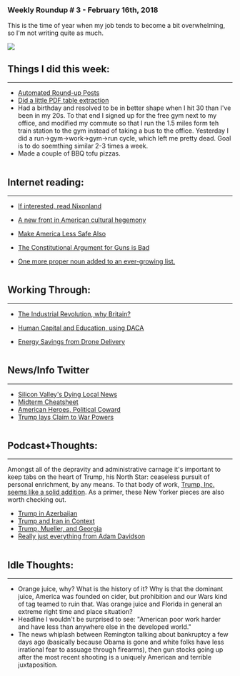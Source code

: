### Weekly Roundup # 3 - February 16th, 2018

This is the time of year when my job tends to become a bit overwhelming, so I'm not writing quite as much.  

![](https://farm5.staticflickr.com/4745/39588205084_b7aa452a75_c.jpg)


## Things I did this week:
------
* [Automated Round-up Posts](http://connorwaldoch.com/blog/2018/02/15/Automating-Round-up-Posts)
* [Did a little PDF table extraction](http://connorwaldoch.com/blog/2018/02/11/Metra-Rail-PDF-Precursor)
* Had a birthday and resolved to be in better shape when I hit 30 than I've been in my 20s. To that end I signed up for the free gym next to my office, and modified my commute so that I run the 1.5 miles form teh train station to the gym instead of taking a bus to the office. Yesterday I did a run->gym->work->gym->run cycle, which left me pretty dead. Goal is to do soemthing similar 2-3 times a week.
* Made a couple of BBQ tofu pizzas. 

![]()
## Internet reading:
------
* [If interested, read Nixonland](https://www.newyorker.com/magazine/2018/01/08/lessons-from-the-election-of-1968/amp?__twitter_impression=true)

* [A new front in American cultural hegemony](https://www.theringer.com/platform/amp/2018/2/9/16994210/podcasts-soft-diplomacy-donald-trump-america?__twitter_impression=true)

* [Make America Less Safe Also](https://www.washingtonpost.com/amphtml/news/morning-mix/wp/2018/02/14/an-immigrant-called-9-1-1-to-report-a-crime-police-took-him-to-ice-in-handcuffs/?__twitter_impression=true)

* [The Constitutional Argument for Guns is Bad](http://www.nybooks.com/articles/1995/09/21/to-keep-and-bear-arms/)

* [One more proper noun added to an ever-growing list.](https://www.washingtonpost.com/national/after-newtown-shooting-mourning-parents-enter-into-the-lonely-quiet/2013/06/08/0235a882-cd32-11e2-9f1a-1a7cdee20287_story.html?utm_term=.c7a6169871b8)

![]()
## Working Through:
------
* [The Industrial Revolution, why Britain?](http://www.bradford-delong.com/2018/02/reading-robert-allen-2009-the-british-industrial-revolution-in-global-perspective.html)

* [Human Capital and Education, using DACA](http://www.nber.org/papers/w24315?utm_campaign=ntw&utm_medium=email&utm_source=ntw)

* [Energy Savings from Drone Delivery](https://www.nature.com/articles/s41467-017-02411-5)

![]()
## News/Info Twitter
------
* [Silicon Valley's Dying Local News](https://twitter.com/jowens510/status/961818017637154817)
* [Midterm Cheatsheet](https://twitter.com/natesilver538/status/963621445782986752)
* [American Heroes, Political Coward](https://twitter.com/emilyhholden/status/964300607589879808)
* [Trump lays Claim to War Powers](https://twitter.com/charlie_savage/status/964150712807710720)

![]()
## Podcast+Thoughts:
------
Amongst all of the depravity and administrative carnage it's important to keep tabs on the heart of Trump, his North Star: ceaseless pursuit of personal enrichment, by any means. To that body of work, [Trump, Inc. seems like a solid addition](https://www.propublica.org/series/trump-inc). As a primer, these New Yorker pieces are also worth checking out.

* [Trump in Azerbaijan ](https://twitter.com/jowens510/status/961818017637154817)
* [Trump and Iran in Context](https://twitter.com/natesilver538/status/963621445782986752)
* [Trump, Mueller, and Georgia](https://twitter.com/emilyhholden/status/964300607589879808)
* [Really just everything from Adam Davidson](https://www.newyorker.com/contributors/adam-davidson)

![]()
## Idle Thoughts:
------
* Orange juice, why? What is the history of it? Why is that the dominant juice, America was founded on cider, but prohibition and our Wars kind of tag teamed to ruin that. Was orange juice and Florida in general an extreme right time and place situation?
* Headline I wouldn't be surprised to see: "American poor work harder and have less than anywhere else in the developed world."
* The news whiplash between Remington talking about bankruptcy a few days ago (basically because Obama is gone and white folks have less irrational fear to assuage through firearms), then gun stocks going up after the most recent shooting is a uniquely American and terrible juxtaposition. 


